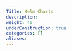 ```yaml
---
Title: Helm Charts
description:
weight: 40
underConstruction: true
categories: []
aliases:
---
```


